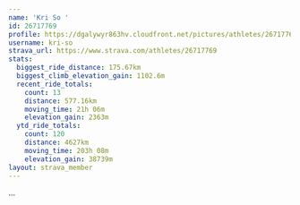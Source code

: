 ```yaml
---
name: 'Kri So '
id: 26717769
profile: https://dgalywyr863hv.cloudfront.net/pictures/athletes/26717769/7761026/14/large.jpg
username: kri-so
strava_url: https://www.strava.com/athletes/26717769
stats:
  biggest_ride_distance: 175.67km
  biggest_climb_elevation_gain: 1102.6m
  recent_ride_totals:
    count: 13
    distance: 577.16km
    moving_time: 21h 06m
    elevation_gain: 2363m
  ytd_ride_totals:
    count: 120
    distance: 4627km
    moving_time: 203h 08m
    elevation_gain: 38739m
layout: strava_member
--- 
```

...
